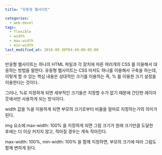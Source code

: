 ```yaml
---
title: "유동형 웹사이트"

categories:
  - web-devel
tags:
  - flexible
  - width
  - max-width
  - min-width
last_modified_at: 2016-09-30T04:40:00-05:00
---
```

반응형 웹사이트는 하나의 HTML 파일과 각 장치에 따른 여러개의 CSS 를 이용해서 대응하는 방법을 말한다. 유동형 웹사이트는 CSS 마저도 하나를 이용해서 구축을 하는데, 이렇게 할 수 있는 핵심 내용은 상대적인 크기를 이용하는 즉, % 를 이용한 크기 설정을 이용한다는 것이다.

그러나, %로 지정하게 되면 세부적인 크기들은 지정할 수가 없기 때문에 간단한 레이아웃에서만 사용하게 되는 방식이다.

width 값을 %을 이용하게 되면 부모의 크기로부터 비율을 얼마로 지정하는가의 의미가 된다.

img 요소에 max-width: 100% 을 지정하게 되면 그림 크기가 원래 크기만큼 도달한 후에는 더 이상 커지지 않고, 작아질 경우는 계속 작아진다.

max-width: 100%, min-width: 100% 을 함께 지정하면, 부모의 크기에 따라 그림도 함께 변하게 된다.

